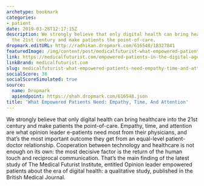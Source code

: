 ```yaml
---
archetype: bookmark
categories:
- patient
date: 2019-03-28T12:17:15Z
description: We strongly believe that only digital health can bring healthcare into
  the 21st century and make patients the point-of-care.
dropmark.editURL: http://radhikan.dropmark.com/616548/18327841
featuredImage: /img/content/post/medicalfuturist-what-empowered-patients-need-empathy-time-and-attention.png
link: https://medicalfuturist.com/empowered-patients-in-the-digital-age
linkBrand: medicalfuturist.com
slug: medicalfuturist-what-empowered-patients-need-empathy-time-and-attention
socialScore: 38
socialScoreSimulated: true
source:
  name: Dropmark
  apiendpoint: https://shah.dropmark.com/616548.json
title: 'What Empowered Patients Need: Empathy, Time, And Attention'
---
```

We strongly believe that only digital health can bring healthcare into the 21st century and make patients the point-of-care. Empathy, time, and attention are what opinion leader e-patients need most from their physicians, and that’s the most important outcome they get from an equal-level patient-doctor relationship. Cooperation between technology and healthcare is not enough on its own: the most decisive factor is the return of the human touch and reciprocal communication. That’s the main finding of the latest study of The Medical Futurist Institute, entitled Opinion leader empowered patients about the era of digital health: a qualitative study, published in the British Medical Journal.

